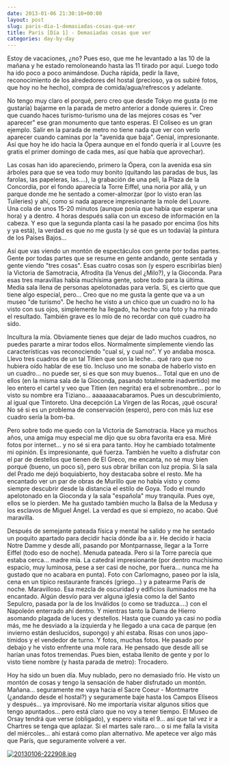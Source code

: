 ```yaml
---
date: 2013-01-06 21:30:10+00:00
layout: post
slug: paris-dia-1-demasiadas-cosas-que-ver
title: París [Día 1] - Demasiadas cosas que ver
categories: day-by-day
---
```


Estoy de vacaciones, ¿no? Pues eso, que me he levantado a las 10 de la mañana y he estado remoloneando hasta las 11 tirado por aquí. Luego todo ha ido poco a poco animándose. Ducha rápida, pedir la llave, reconocimiento de los alrededores del hostal (precioso, ya os subiré fotos, que hoy no he hecho), compra de comida/agua/refrescos y adelante.

No tengo muy claro el porqué, pero creo que desde Tokyo me gusta (o me gustaría) bajarme en la parada de metro anterior a donde quieres ir. Creo que cuando haces turismo-turismo una de las mejores cosas es "ver aparecer" ese gran monumento que tanto esperas. El Coliseo es un gran ejemplo. Salir en la parada de metro no tiene nada que ver con verlo aparecer cuando caminas por la "avenida que baja". Genial, impresionante. Así que hoy he ido hacia la Ópera aunque en el fondo quería ir al Louvre (es gratis el primer domingo de cada mes, así que había que aprovechar).

Las cosas han ido apareciendo, primero la Ópera, con la avenida esa sin árboles para que se vea todo muy bonito (quitando las paradas de bus, las farolas, las papeleras, las....), la grabación de una peli, la Plaza de la Concordia, por el fondo aparecía la Torre Eiffel, una noria por allá, y un parque donde me he sentado a comer-almorzar (por lo visto eran las Tuileries) y ahí, como si nada aparece impresionante la mole del Louvre. Una cola de unos 15-20 minutos (aunque ponía que había que esperar una hora) y a dentro. 4 horas después salía con un exceso de información en la cabeza. Y eso que la segunda planta casi la he pasado por encima (los hits y ya está), la verdad es que no me gusta (y sé que es un todavía) la pintura de los Países Bajos...

Así que vas viendo un montón de espectáculos con gente por todas partes. Gente por todas partes que se resume en gente andando, gente sentada y gente viendo "tres cosas". Esas cuatro cosas son (y espero escribirlas bien) la Victoria de Samotracia, Afrodita (la Venus del ¿Milo?), y la Gioconda. Para esas tres maravillas había muchísima gente, sobre todo para la última. Media sala llena de personas apelotonadas para verla. Sí, es cierto que que tiene algo especial, pero... Creo que no me gusta la gente que va a un museo "de turismo". De hecho he visto a un chico que un cuadro no lo ha visto con sus ojos, simplemente ha llegado, ha hecho una foto y ha mirado el resultado. También grave es lo mío de no recordar con qué cuadro ha sido.

Incultura la mía. Obviamente tienes que dejar de lado muchos cuadros, no puedes pararte a mirar todos ellos. Normalmente simplemente viendo las características vas reconociendo "cual sí, y cual no". Y yo andaba mosca. Llevo tres cuadros de un tal Titien que son la leche... qué raro que no hubiera oído hablar de ese tío. Incluso uno me sonaba de haberlo visto en un cuadro... no puede ser, si es que son muy buenos... Total que en uno de ellos (en la misma sala de la Gioconda, pasando totalmente inadvertido) me leo entero el cartel y veo que Titien (en negrita) era el sobrenombre... por lo visto su nombre era Tiziano... aaaaaaacabaramos. Pues un descubrimiento, al igual que Tintoreto. Una decepción La Virgen de las Rocas, ¡qué oscura! No sé si es un problema de conservación (espero), pero con más luz ese cuadro sería la bom-ba.

Pero sobre todo me quedo con la Victoria de Samotracia. Hace ya muchos años, una amiga muy especial me dijo que su obra favorita era esa. Miré fotos por internet... y no sé si era para tanto. Hoy he cambiado totalmente mi opinión. Es impresionante, qué fuerza. También he vuelto a disfrutar con el par de destellos que tienen de El Greco, me encanta, no sé muy bien porqué (bueno, un poco sí), pero sus obrar brillan con luz propia. Si la sala del Prado me dejó boquiabierto, hoy destacaba sobre el resto. Me ha encantado ver un par de obras de Murillo que no había visto y como siempre descubrir desde la distancia el estilo de Goya. Todo el mundo apelotonado en la Gioconda y la sala "española" muy tranquila. Pues oye, ellos se lo pierden. Me ha gustado también mucho la Balsa de la Medusa y los esclavos de Miguel Ángel. La verdad es que si empiezo, no acabo. Qué maravilla.

Después de semejante pateada física y mental he salido y me he sentado un poquito apartado para decidir hacia dónde iba a ir. He decido ir hacia Notre Damme y desde allí, pasando por Montparnasse, llegar a la Torre Eiffel (todo eso de noche). Menuda pateada. Pero si la Torre parecía que estaba cerca... madre mía. La catedral impresionante (por dentro muchísimo espacio, muy luminosa, pese a ser casi de noche, por fuera... nunca me ha gustado que no acabara en punta). Foto con Carlomagno, paseo por la isla, cena en un típico restaurante francés (griego...) y a patearme París de noche. Maravilloso. Esa mezcla de oscuridad y edificios iluminados me ha encantado. Algún desvío para ver alguna iglesia como la del Santo Sepulcro, pasada por la de los Inválidos (o como se traduzca....) con el Napoleón enterrado ahí dentro. Y mientras tanto la Dama de Hierro asomando plagada de luces y destellos. Hasta que cuando ya casi no podía más, me he desviado a la izquierda y he llegado a una caca de parque (en invierno están deslucidos, supongo) y ahí estaba. Risas con unos japo-tímidos y el vendedor de turno. Y fotos, muchas fotos. He pasado por debajo y he visto enfrente una mole rara. He pensado que desde allí se harían unas fotos tremendas. Pues bien, estaba llenito de gente y por lo visto tiene nombre (y hasta parada de metro): Trocadero.

Hoy ha sido un buen día. Muy nublado, pero no demasiado frío. He visto un montón de cosas y tengo la sensación de haber disfrutado un montón. Mañana... seguramente me vaya hacia el Sacre Coeur - Montmartre (¿andando desde el hostal?) y seguramente baje hasta los Campos Elíseos y después... ya improvisaré. No me importaría visitar algunos sitios que tengo apuntados... pero está claro que no voy a tener tiempo. El Museo de Orsay tendrá que verse (obligado), y espero visita el 9... así que tal vez ir a Chartres se tenga que aplazar. Si el martes sale raro... o si me falla la visita del miércoles... ahí estará como plan alternativo. Me apetece ver algo más que París, que seguramente volveré a ver.

[![20130106-222908.jpg](http://blog.migueljulian.com/wp-content/uploads/20130106-222908.jpg)](http://blog.migueljulian.com/wp-content/uploads/20130106-222908.jpg)
